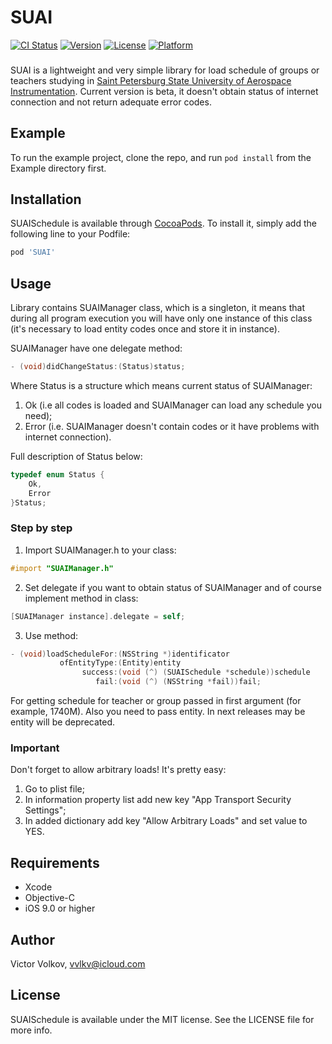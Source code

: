 # SUAI

[![CI Status](https://img.shields.io/travis/vvlkv/SUAISchedule.svg?style=flat)](https://travis-ci.org/vvlkv/SUAISchedule)
[![Version](https://img.shields.io/cocoapods/v/SUAISchedule.svg?style=flat)](https://cocoapods.org/pods/SUAISchedule)
[![License](https://img.shields.io/cocoapods/l/SUAISchedule.svg?style=flat)](https://cocoapods.org/pods/SUAISchedule)
[![Platform](https://img.shields.io/cocoapods/p/SUAISchedule.svg?style=flat)](https://cocoapods.org/pods/SUAISchedule)
###
SUAI is a lightweight and very simple library for load schedule of groups or teachers studying in [Saint Petersburg State University of Aerospace Instrumentation](http://suai.ru).
Current version is beta, it doesn't obtain status of internet connection and not return adequate error codes.

## Example
To run the example project, clone the repo, and run `pod install` from the Example directory first.

## Installation

SUAISchedule is available through [CocoaPods](https://cocoapods.org). To install
it, simply add the following line to your Podfile:

```ruby
pod 'SUAI'
```
## Usage

Library contains SUAIManager class, which is a singleton, it means that during all program execution you will have only one instance of this class (it's necessary to load entity codes once and store it in instance).

SUAIManager have one delegate method:
```Objective-C
- (void)didChangeStatus:(Status)status;
```
Where Status is a structure which means current status of SUAIManager:
1. Ok (i.e all codes is loaded and SUAIManager can load any schedule you need);
2. Error (i.e. SUAIManager doesn't contain codes or it have problems with internet connection).

Full description of Status below:
```Objective-C
typedef enum Status {
    Ok,
    Error
}Status;
```
### Step by step
1. Import SUAIManager.h to your class:
```Objective-C
#import "SUAIManager.h"
```
2. Set delegate if you want to obtain status of SUAIManager and of course implement method in class:
```Objective-C
[SUAIManager instance].delegate = self;
```
3. Use method:
```Objective-C
- (void)loadScheduleFor:(NSString *)identificator
           ofEntityType:(Entity)entity
                success:(void (^) (SUAISchedule *schedule))schedule
                   fail:(void (^) (NSString *fail))fail;
```
For getting schedule for teacher or group passed in first argument (for example, 1740M). Also you need to pass entity. In next releases may be entity will be deprecated.

### Important
Don't forget to allow arbitrary loads!
It's pretty easy:
1. Go to plist file;
2. In information property list add new key "App Transport Security Settings";
3. In added dictionary add key "Allow Arbitrary Loads" and set value to YES.
## Requirements
* Xcode
* Objective-C
* iOS 9.0 or higher

## Author

Victor Volkov, vvlkv@icloud.com

## License

SUAISchedule is available under the MIT license. See the LICENSE file for more info.
